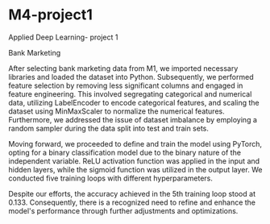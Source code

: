 # M4-project1
Applied Deep Learning- project 1

Bank Marketing 

After selecting bank marketing data from M1, we imported necessary libraries and loaded the dataset into Python. Subsequently, we performed feature selection by removing less significant columns and engaged in feature engineering. This involved segregating categorical and numerical data, utilizing LabelEncoder to encode categorical features, and scaling the dataset using MinMaxScaler to normalize the numerical features. Furthermore, we addressed the issue of dataset imbalance by employing a random sampler during the data split into test and train sets.

Moving forward, we proceeded to define and train the model using PyTorch, opting for a binary classification model due to the binary nature of the independent variable. ReLU activation function was applied in the input and hidden layers, while the sigmoid function was utilized in the output layer. We conducted five training loops with different hyperparameters.

Despite our efforts, the accuracy achieved in the 5th training loop stood at 0.133. Consequently, there is a recognized need to refine and enhance the model's performance through further adjustments and optimizations.
